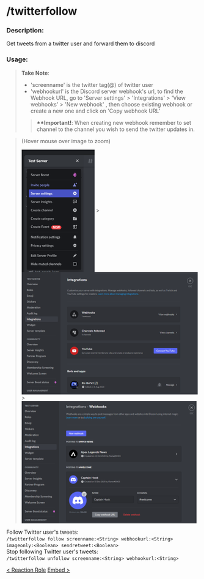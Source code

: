 # /twitterfollow

### Description:
Get tweets from a twitter user and forward them to discord<br>

### Usage:
> **Take Note**:<br>
> - 'screenname' is the twitter tag(@) of twitter user
> - 'webhookurl' is the Discord server webhook's url, to find the Webhook URL, go to 'Server settings' > 'Integrations' > 'View webhooks' > 'New webhook' , then choose existing webhook or create a new one and click on 'Copy webhook URL'
>> **\*\*Important!**: When creating new webhook remember to set channel to the channel you wish to send the twitter updates in.<br>

> (Hover mouse over image to zoom)<br>
> <div class='flex'><img class='docimages left' src="./images/server_settings.png" alt="Server Settings" style="height:320px; vertical-align:middle;"> > <img class='docimages' src="./images/integrations.png" alt="Integrations" style="height:320px; vertical-align:middle;"> > <img class='docimages right' src="./images/webhook.png" alt="Webhook" style="height:320px; vertical-align:middle;"></div>

Follow Twitter user's tweets:<br>
`/twitterfollow follow screenname:<String> webhookurl:<String> imageonly:<Boolean> sendretweet:<Boolean>`<br>
Stop following Twitter user's tweets:<br>
`/twitterfollow unfollow screenname:<String> webhookurl:<String>`<br>

<a class="button prev" href="./#/commands/utilitycommands/reactrole" role="button">< Reaction Role</a>
<a class="button next" href="./#/commands/utilitycommands/embed" role="button">Embed ></a>